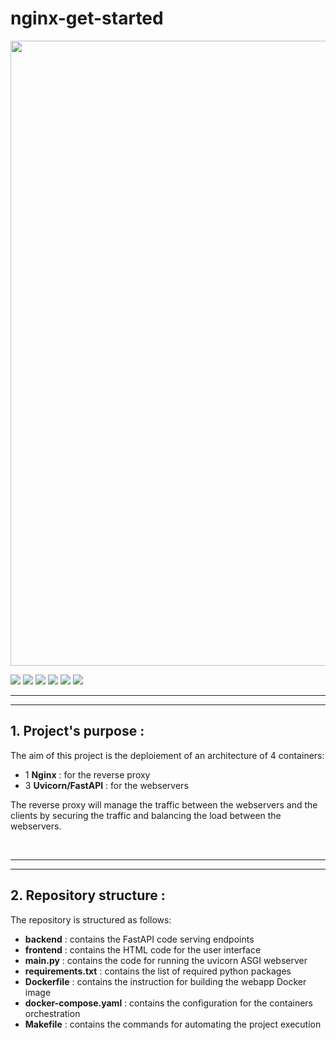 # nginx-get-started


<image src="doc/arch.png" width=1000 center>

 [<img src="https://img.shields.io/badge/Python-3.11.7-yellow.svg?logo=python">](https://hub.docker.com/r/hadolint/hadolint) 
[<img src="https://img.shields.io/badge/Nginx-latest-green.svg?logo=nginx">]()   [<img src="https://img.shields.io/badge/Docker-v20.10.22-blue.svg?logo=docker">](https://www.docker.com/)           [<img src="https://img.shields.io/badge/Docker--compose-v2.15.1-blue.svg?logo=docker">](https://www.docker.com/)
[<img src="https://img.shields.io/badge/fastapi-0.115.11-success.svg?logo=fastapi">](https://hub.docker.com/r/prom/prometheus/tags)
[<img src="https://img.shields.io/badge/uvicorn-0.34.0-blue.svg?logo=pypi   ">](https://hub.docker.com/r/grafana/grafana/tags)


---
---
## 1. Project's purpose : 

The aim of this project is the deploiement of an architecture of 4 containers:

- 1 **Nginx** : for the reverse proxy
- 3 **Uvicorn/FastAPI** : for the webservers

The reverse proxy will manage the traffic between the webservers and the clients by securing the traffic and balancing the load between the webservers.

<br/>

***
---
## 2. Repository structure :

The repository is structured as follows:

- **backend** : contains the FastAPI code serving endpoints
- **frontend** : contains the HTML code for the user interface
- **main.py** : contains the code for running the uvicorn ASGI webserver
- **requirements.txt** : contains the list of required python packages
- **Dockerfile** : contains the instruction for building the webapp Docker image
- **docker-compose.yaml** : contains the configuration for the containers orchestration
- **Makefile** : contains the commands for automating the project execution

